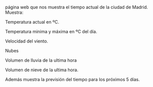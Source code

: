 página web que nos muestra el tiempo actual de la ciudad de Madrid. Muestra:

Temperatura actual en ºC.

Temperatura minima y máxima en ºC del día.

Velocidad del viento.

Nubes

Volumen de lluvia de la ultima hora

Volumen de nieve de la ultima hora.



Además muestra la previsión del tiempo para los próximos 5 días.


